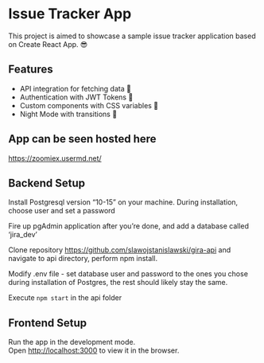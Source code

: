 # Issue Tracker App

This project is aimed to showcase a sample issue tracker application based on Create React App. 😎

## Features

- API integration for fetching data 🚀
- Authentication with JWT Tokens 💎
- Custom components with CSS variables 🦄
- Night Mode with transitions 🌙

## App can be seen hosted here

https://zoomiex.usermd.net/

## Backend Setup

Install Postgresql version “10-15” on your machine. During installation, choose user and set a password

Fire up pgAdmin application after you’re done, and add a database called ‘jira_dev’

Clone repository https://github.com/slawojstanislawski/gira-api and navigate to api directory, perform npm install.

Modify .env file - set database user and password to the ones you chose during installation of Postgres, the rest should likely stay the same.

Execute `npm start` in the api folder

## Frontend Setup

Run the app in the development mode.\
Open [http://localhost:3000](http://localhost:3000) to view it in the browser.
